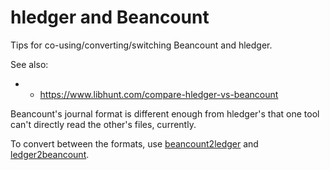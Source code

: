 # hledger and Beancount

Tips for co-using/converting/switching Beancount and hledger.

See also:
- - https://www.libhunt.com/compare-hledger-vs-beancount


Beancount's journal format is different enough from hledger's
that one tool can't directly read the other's files, currently.

To convert between the formats, use
[beancount2ledger](https://github.com/beancount/beancount2ledger)
and
[ledger2beancount](https://github.com/beancount/ledger2beancount).

<!--
```
$ ledger print | hledger -f- CMD
```

The print command discards most of the Ledger-specific syntax,
and the output is usually hledger compatible journal entries. 
This is good enough for most reporting needs. Some examples:

```shell
$ ledger print | hledger -f- check       # check for problems
$ ledger print | hledger -f- stats       # show journal statistics
$ ledger print | hledger -f- is -MAS -2  # summarise monthly revenues/expenses
$ ledger print | hledger -f- web         # view journal in hledger-web WUI
$ hledger-ui -f <(ledger print)          # view journal in hledger-ui TUI (works in bash)
```
-->
